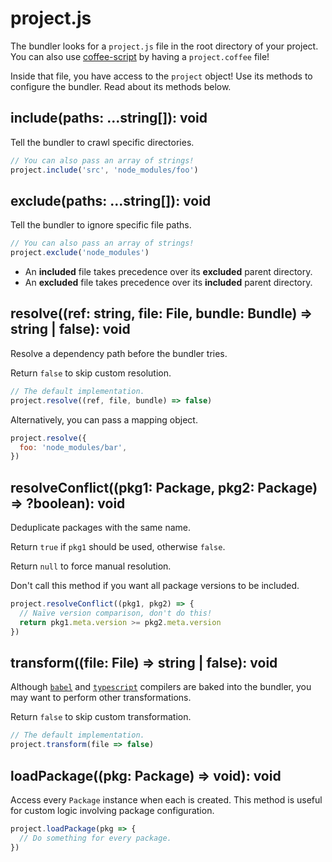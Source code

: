 
# project.js

The bundler looks for a `project.js` file in the root directory of your project. You can also use [coffee-script](https://github.com/jashkenas/coffeescript) by having a `project.coffee` file!

Inside that file, you have access to the `project` object! Use its methods to configure the bundler. Read about its methods below.

## include(paths: ...string[]): void

Tell the bundler to crawl specific directories.

```js
// You can also pass an array of strings!
project.include('src', 'node_modules/foo')
```

## exclude(paths: ...string[]): void

Tell the bundler to ignore specific file paths.

```js
// You can also pass an array of strings!
project.exclude('node_modules')
```

- An **included** file takes precedence over its **excluded** parent directory.
- An **excluded** file takes precedence over its **included** parent directory.

## resolve((ref: string, file: File, bundle: Bundle) => string | false): void

Resolve a dependency path before the bundler tries.

Return `false` to skip custom resolution.

```js
// The default implementation.
project.resolve((ref, file, bundle) => false)
```

Alternatively, you can pass a mapping object.

```js
project.resolve({
  foo: 'node_modules/bar',
})
```

## resolveConflict((pkg1: Package, pkg2: Package) => ?boolean): void

Deduplicate packages with the same name.

Return `true` if `pkg1` should be used, otherwise `false`.

Return `null` to force manual resolution.

Don't call this method if you want all package versions to be included.

```js
project.resolveConflict((pkg1, pkg2) => {
  // Naïve version comparison, don't do this!
  return pkg1.meta.version >= pkg2.meta.version
})
```

## transform((file: File) => string | false): void

Although [`babel`](https://github.com/babel/babel) and [`typescript`](https://github.com/Microsoft/TypeScript) compilers are baked into the bundler, you may want to perform other transformations.

Return `false` to skip custom transformation.

```js
// The default implementation.
project.transform(file => false)
```

## loadPackage((pkg: Package) => void): void

Access every `Package` instance when each is created. This method is useful for custom logic involving package configuration.

```js
project.loadPackage(pkg => {
  // Do something for every package.
})
```
